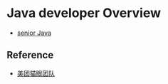 # Java developer Overview

* [senior Java](senior-java.md)

## Reference

* [美团猫眼团队](https://www.toutiao.com/a6625946178183758340/?iid=51593575316&app=news_article×tamp%3D1542762236&group_id=6625946178183758340)